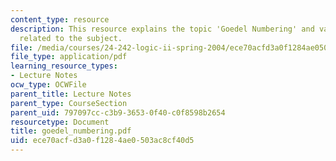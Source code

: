 ```yaml
---
content_type: resource
description: This resource explains the topic 'Goedel Numbering' and various theorems
  related to the subject.
file: /media/courses/24-242-logic-ii-spring-2004/ece70acfd3a0f1284ae0503ac8cf40d5_goedel_numbering.pdf
file_type: application/pdf
learning_resource_types:
- Lecture Notes
ocw_type: OCWFile
parent_title: Lecture Notes
parent_type: CourseSection
parent_uid: 797097cc-c3b9-3653-0f40-c0f8598b2654
resourcetype: Document
title: goedel_numbering.pdf
uid: ece70acf-d3a0-f128-4ae0-503ac8cf40d5
---
```

